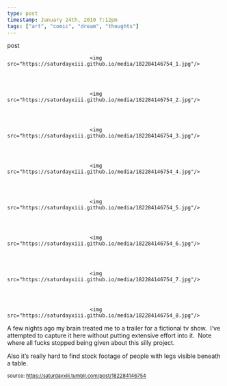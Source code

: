 ```yaml
---
type: post
timestamp: January 24th, 2019 7:12pm
tags: ["art", "comic", "dream", "thoughts"]
---
```

post


                               <img src="https://saturdayxiii.github.io/media/182284146754_1.jpg"/>
                           

                                                                                                                           

                               <img src="https://saturdayxiii.github.io/media/182284146754_2.jpg"/>
                           

                                                                                                                           

                               <img src="https://saturdayxiii.github.io/media/182284146754_3.jpg"/>
                           

                                                                                                                           

                               <img src="https://saturdayxiii.github.io/media/182284146754_4.jpg"/>
                           

                                                                                                                           

                               <img src="https://saturdayxiii.github.io/media/182284146754_5.jpg"/>
                           

                                                                                                                           

                               <img src="https://saturdayxiii.github.io/media/182284146754_6.jpg"/>
                           

                                                                                                                           

                               <img src="https://saturdayxiii.github.io/media/182284146754_7.jpg"/>
                           

                                                                                                                           

                               <img src="https://saturdayxiii.github.io/media/182284146754_8.jpg"/>
                           

                                                                                                                      
A few nights ago my brain treated me to a trailer for a fictional tv show.  I’ve attempted to capture it here without putting extensive effort into it.  Note where all fucks stopped being given about this silly project.

Also it’s really hard to find stock footage of people with legs visible beneath a table.
 
                                    
                
                
                
                
                                
<small>source: https://saturdayxiii.tumblr.com/post/182284146754</small>